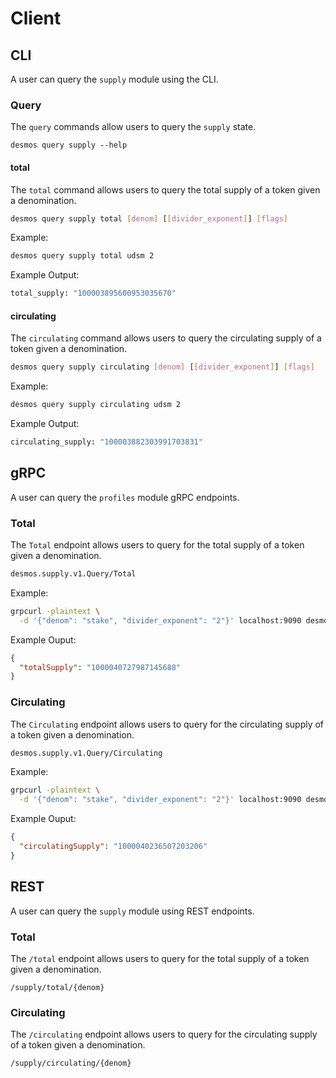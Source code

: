 <!--
order: 2
-->

# Client 

## CLI

A user can query the `supply` module using the CLI. 

### Query 

The `query` commands allow users to query the `supply` state. 

```
desmos query supply --help
```

#### total
The `total` command allows users to query the total supply of a token given a denomination. 

```bash
desmos query supply total [denom] [[divider_exponent]] [flags]
```

Example: 
```bash
desmos query supply total udsm 2
```

Example Output: 
```bash
total_supply: "100003895600953035670"
```

#### circulating
The `circulating` command allows users to query the circulating supply of a token given a denomination. 

```bash
desmos query supply circulating [denom] [[divider_exponent]] [flags]
```

Example:
```bash
desmos query supply circulating udsm 2
```

Example Output:
```bash
circulating_supply: "100003882303991703831"
```

## gRPC 
A user can query the `profiles` module gRPC endpoints. 

### Total
The `Total` endpoint allows users to query for the total supply of a token given a denomination. 

```bash
desmos.supply.v1.Query/Total
```

Example:
```bash
grpcurl -plaintext \
  -d '{"denom": "stake", "divider_exponent": "2"}' localhost:9090 desmos.supply.v1.Query/Total
```

Example Ouput:
```json
{
  "totalSupply": "1000040727987145688"
}
```

### Circulating
The `Circulating` endpoint allows users to query for the circulating supply of a token given a denomination.

```bash
desmos.supply.v1.Query/Circulating
```

Example:
```bash
grpcurl -plaintext \
  -d '{"denom": "stake", "divider_exponent": "2"}' localhost:9090 desmos.supply.v1.Query/Circulating
```

Example Ouput:
```json
{
  "circulatingSupply": "1000040236507203206"
}
```

## REST 
A user can query the `supply` module using REST endpoints. 

### Total 
The `/total` endpoint allows users to query for the total supply of a token given a denomination. 

```
/supply/total/{denom}
```

### Circulating
The `/circulating` endpoint allows users to query for the circulating supply of a token given a denomination.

```
/supply/circulating/{denom}
```